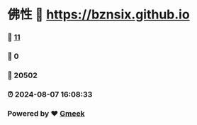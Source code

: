 # 佛性 :link: https://bznsix.github.io 
### :page_facing_up: [11](https://bznsix.github.io/tag.html) 
### :speech_balloon: 0 
### :hibiscus: 20502 
### :alarm_clock: 2024-08-07 16:08:33 
### Powered by :heart: [Gmeek](https://github.com/Meekdai/Gmeek)

